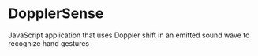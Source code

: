 # DopplerSense
JavaScript application that uses Doppler shift in an emitted sound wave to recognize hand gestures
